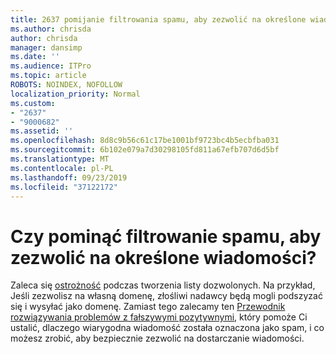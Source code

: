 ```yaml
---
title: 2637 pomijanie filtrowania spamu, aby zezwolić na określone wiadomości?
ms.author: chrisda
author: chrisda
manager: dansimp
ms.date: ''
ms.audience: ITPro
ms.topic: article
ROBOTS: NOINDEX, NOFOLLOW
localization_priority: Normal
ms.custom:
- "2637"
- "9000682"
ms.assetid: ''
ms.openlocfilehash: 8d8c9b56c61c17be1001bf9723bc4b5ecbfba031
ms.sourcegitcommit: 6b102e079a7d30298105fd811a67efb707d6d5bf
ms.translationtype: MT
ms.contentlocale: pl-PL
ms.lasthandoff: 09/23/2019
ms.locfileid: "37122172"
---
```

# <a name="bypass-spam-filtering-to-allow-specific-messages"></a>Czy pominąć filtrowanie spamu, aby zezwolić na określone wiadomości?

Zaleca się [ostrożność](https://docs.microsoft.com/exchange/troubleshoot/antispam/cautions-against-bypassing-spam-filters) podczas tworzenia listy dozwolonych. Na przykład, Jeśli zezwolisz na własną domenę, złośliwi nadawcy będą mogli podszyzać się i wysyłać jako domenę.  Zamiast tego zalecamy ten [Przewodnik rozwiązywania problemów z fałszywymi pozytywnymi](https://docs.microsoft.com/office365/securitycompliance/prevent-email-from-being-marked-as-spam), który pomoże Ci ustalić, dlaczego wiarygodna wiadomość została oznaczona jako spam, i co możesz zrobić, aby bezpiecznie zezwolić na dostarczanie wiadomości.
